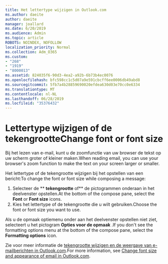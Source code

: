 ```yaml
---
title: Het lettertype wijzigen in Outlook.com
ms.author: daeite
author: daeite
manager: joallard
ms.date: 6/20/2019
ms.audience: Admin
ms.topic: article
ROBOTS: NOINDEX, NOFOLLOW
localization_priority: Normal
ms.collection: Adm_O365
ms.custom:
- "268"
- "1919"
- "8000013"
ms.assetid: 824035f6-90d3-4ea2-a92b-6b73b4ec0076
ms.openlocfilehash: bfc598cc1c5d07a9e591cbcff6ee0006db49abd8
ms.sourcegitcommit: 5fb7a4b28859690020efdea630d03e70cc0e6334
ms.translationtype: MT
ms.contentlocale: nl-NL
ms.lasthandoff: 06/28/2019
ms.locfileid: "35376432"
---
```

# <a name="change-font-or-font-size"></a><span data-ttu-id="1522d-102">Lettertype wijzigen of de tekengrootte</span><span class="sxs-lookup"><span data-stu-id="1522d-102">Change font or font size</span></span>

<span data-ttu-id="1522d-103">Bij het lezen van e-mail, kunt u de zoomfunctie van uw browser de tekst op uw scherm groter of kleiner maken.</span><span class="sxs-lookup"><span data-stu-id="1522d-103">When reading email, you can use your browser's zoom function to make the text on your screen larger or smaller.</span></span>
  
<span data-ttu-id="1522d-104">Het lettertype of de tekengrootte wijzigen bij het opstellen van een bericht:</span><span class="sxs-lookup"><span data-stu-id="1522d-104">To change the font or font size while composing a message:</span></span>
  
1. <span data-ttu-id="1522d-105">Selecteer de \*\* **tekengrootte** of\*\* de pictogrammen onderaan in het deelvenster opstellen.</span><span class="sxs-lookup"><span data-stu-id="1522d-105">At the bottom of the compose pane, select the **Font** or **Font size** icons.</span></span>
2. <span data-ttu-id="1522d-106">Kies het lettertype of de tekengrootte die u wilt gebruiken.</span><span class="sxs-lookup"><span data-stu-id="1522d-106">Choose the font or font size you want to use.</span></span>

<span data-ttu-id="1522d-107">Als u de opmaak optiemenu onder aan het deelvenster opstellen niet ziet, selecteert u het pictogram **Opties voor de opmaak** .</span><span class="sxs-lookup"><span data-stu-id="1522d-107">If you don't see the formatting options menu at the bottom of the compose pane, select the **Formatting options** icon.</span></span>
  
<span data-ttu-id="1522d-108">Zie voor meer informatie de [tekengrootte wijzigen en de weergave van e-mailberichten in Outlook.com](https://support.office.com/article/0b4eb323-23fc-4d5d-adbf-cae14c9c0386?wt.mc_id=Office_Outlook_com_Alchemy).</span><span class="sxs-lookup"><span data-stu-id="1522d-108">For more information, see [Change font size and appearance of email in Outlook.com](https://support.office.com/article/0b4eb323-23fc-4d5d-adbf-cae14c9c0386?wt.mc_id=Office_Outlook_com_Alchemy).</span></span>